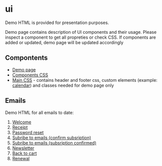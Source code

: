 # ui

Demo HTML is provided for presentation purposes. 

Demo page contains description of UI components and their usage. Please inspect a component to get all propreties or check CSS. If components are added or updated, demo page will be updated accordingly
 
## Compontents

* [Demo page](https://blstgr.github.io/ui/email/lib.html)
* [Components CSS](https://github.com/blstgr/ui/tree/master/email/css)
* [Main CSS](https://github.com/blstgr/ui/blob/master/email/css/main.css) - contains header and footer css, custom elements (example: [calendar](https://blstgr.github.io/ui/email/7-renewal.html)) and classes needed for demo page only



## Emails 

Demo HTML for all emails to date:
1. [Welcome](https://blstgr.github.io/ui/email/1-welcome.html)
2. [Receipt](https://blstgr.github.io/ui/email/2-receipt.html)
3. [Password reset](https://blstgr.github.io/ui/email/3-pwd-reset.html)
4. [Subribe to emails (confirm subsription)](https://blstgr.github.io/ui/email/4-subsription-confirm.html)
5. [Subribe to emails (subsription confirmed)](https://blstgr.github.io/ui/email/4-subsription-confirmed.html)
6. [Newsletter](https://blstgr.github.io/ui/email/5-newsletter.html)
7. [Back to cart](https://blstgr.github.io/ui/email/6-back-to-cart.html)
8. [Renewal](https://blstgr.github.io/ui/email/7-renewal.html)
